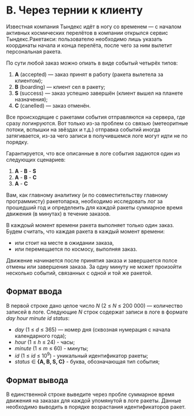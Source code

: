 # B. Через тернии к клиенту

Известная компания Тындекс идёт в ногу со временем — с началом активных космических перелётов в компании открылся сервис Тындекс.Ракетакси: пользователю необходимо лишь указать координаты начала и конца перелёта, после чего за ним вылетит персональная ракета.

По сути любой заказ можно опиать в виде событый четырёх типов:

1. __A__ (accepted) — заказ принят в работу (ракета вылетела за клиентом);
1. __B__ (boarding) — клиент сел в ракету;
1. __S__ (success) — заказ успешно завершён (клиент вышел на планете назначения);
1. __C__ (canelled) — заказ отменён.

Все происходящие с ракетами события отправляются на сервера, где сразу логинруются. Вот только из-за проблем со связью (метеоритные потоки, вспышки на звёздах и т.д.) отправка событий иногда затягивается, из-за чего записи в получившемся логе могут идти не по порядку.

Гарантируется, что все описанные в логе события задаются один из следующих сценариев:

1. __A__ - __B__ - __S__
1. __A__ - __B__ - __C__
1. __A__ - __C__

Вам, как главному аналитику (и по совместительству главному программисту) ракетопарка, необходимо исследовать лог за прошедший год и определеить для каждой ракеты суммарное время движения (в минутах) в течение заказов.

В каждоый момент времени ракета выполняет только один заказ. Будем считать, что каждая ракета в каждый момент времени:

- или стоит на месте в ожидании заказа,
- или перемещается по космосу, выполняя заказ.

Движение начинается после принятия заказа и завершается полсе отмены или завершения заказа. За одну минуту не может произойти несколько событий, связанных с одной и той же ракетой.


## Формат ввода

В первой строке дано целое число _N_ (2 ≤ _N_ ≤ 200 000) — количество записей в логе.
Следующие _N_ строк содержат записи в логе в формате _day hour minute id status_:

- _day_ (1 ≤ _d_ ≤ 365) — номер дня (сквозная нумерация с начала календарного года);
- _hour_ (1 ≤ _h_ ≤ 24) - часы;
- _minute_ (1 ≤ _m_ ≤ 60) - минуты;
- _id_ (1 ≤ _id_ ≤ 10<sup>9</sup>) - уникальный идентификатор ракеты;
- _status_ ∈ __{A, B, S, C}__  - буква, обозначающая тип события;


## Формат вывода

В единственной строке выведите через пробле суммарное время движения на заказах для каждой упомянутой в логе ракеты. Данные необходимо выводить в порядке возрастания идентификаторов ракет.

